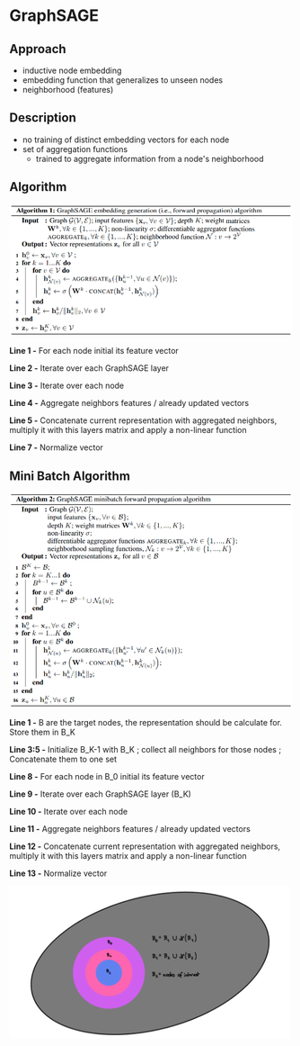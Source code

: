 # GraphSAGE

## Approach
- inductive node embedding
- embedding function that generalizes to unseen nodes
- neighborhood (features)

## Description
- no training of distinct embedding vectors for each node
- set of aggregation functions
  - trained to aggregate information from a node's neighborhood

## Algorithm

<img src="images/GraphSAGE-Embedding-Generation.png" alt="drawing" width="700"/>



**Line 1 -** For each node initial its feature vector

**Line 2 -** Iterate over each GraphSAGE layer

**Line 3 -** Iterate over each node

**Line 4 -** Aggregate neighbors features / already updated vectors

**Line 5 -** Concatenate current representation with aggregated neighbors, multiply it with this layers matrix and apply a non-linear function

**Line 7 -** Normalize vector

## Mini Batch Algorithm

<img src="images/GraphSAGE-Minibatch-Embedding-Generation.png" alt="drawing" width="700"/>



**Line 1 -** B are the target nodes, the representation should be calculate for. Store them in B_K

**Line 3:5 -** Initialize B_K-1 with B_K ; collect all neighbors for those nodes ; Concatenate them to one set

**Line 8 -** For each node in B_0 initial its feature vector

**Line 9 -** Iterate over each GraphSAGE layer (B_K)

**Line 10 -** Iterate over each node

**Line 11 -** Aggregate neighbors features / already updated vectors

**Line 12 -** Concatenate current representation with aggregated neighbors, multiply it with this layers matrix and apply a non-linear function

**Line 13 -** Normalize vector

<img src="images/GraphSAGE-Minibatch-Visualization.png" alt="drawing" width="500"/>

